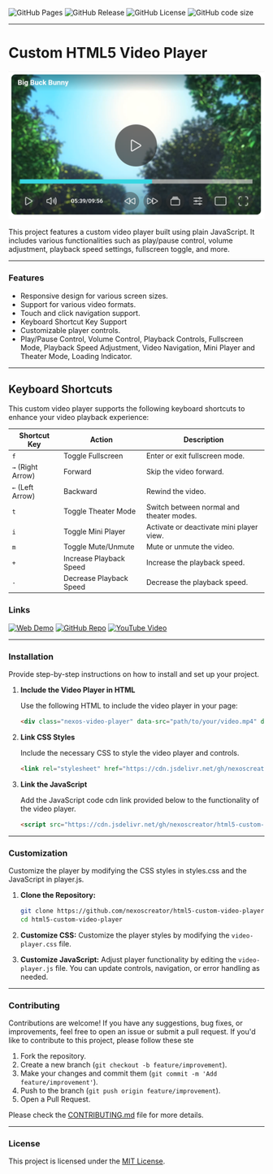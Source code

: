 ![GitHub Pages](https://img.shields.io/github/deployments/nexoscreator/html5-custom-video-player/github-pages.svg?style=flat-square&color=cyan)
![GitHub Release](https://img.shields.io/github/v/release/nexoscreator/html5-custom-video-player.svg?style=flat-square&color=cyan)
![GitHub License](https://img.shields.io/github/license/nexoscreator/html5-custom-video-player.svg?style=flat-square&color=cyan)
![GitHub code size](https://img.shields.io/github/languages/code-size/nexoscreator/html5-custom-video-player.svg?style=flat-square&color=cyan)

---

# Custom HTML5 Video Player

![image](.github/preview.png)

This project features a custom video player built using plain JavaScript. It includes various functionalities such as play/pause control, volume adjustment, playback speed settings, fullscreen toggle, and more.

---

### Features

- Responsive design for various screen sizes.
- Support for various video formats.
- Touch and click navigation support.
- Keyboard Shortcut Key Support
- Customizable player controls.
- Play/Pause Control, Volume Control, Playback Controls, Fullscreen Mode, Playback Speed Adjustment, Video Navigation, Mini Player and Theater Mode, Loading Indicator.

---

## Keyboard Shortcuts

This custom video player supports the following keyboard shortcuts to enhance your video playback experience:

| **Shortcut Key** | **Action**               | **Description**                                  |
|------------------|--------------------------|--------------------------------------------------|
| `f`              | Toggle Fullscreen        | Enter or exit fullscreen mode.                  |
| `→` (Right Arrow) | Forward                   | Skip the video forward.                         |
| `←` (Left Arrow)  | Backward                  | Rewind the video.                               |
| `t`              | Toggle Theater Mode      | Switch between normal and theater modes.        |
| `i`              | Toggle Mini Player       | Activate or deactivate mini player view.        |
| `m`              | Toggle Mute/Unmute       | Mute or unmute the video.                       |
| `+`              | Increase Playback Speed  | Increase the playback speed.                    |
| `-`              | Decrease Playback Speed  | Decrease the playback speed.                    |

### Links

[![Web Demo](https://img.shields.io/badge/Web-Demo-blue?style=for-the-badge&logo=google-chrome)](https://nexoscreator.github.io/html5-custom-video-player)
[![GitHub Repo](https://img.shields.io/badge/GitHub-Repo-green?style=for-the-badge&logo=github)](https://github.com/nexoscreator/html5-custom-video-player)
[![YouTube Video](https://img.shields.io/badge/YouTube-Video-red?style=for-the-badge&logo=youtube)](https://youtu.be/rMnDe0iEGRs?si=B2viVesOhHYusbBG)

---

### Installation

Provide step-by-step instructions on how to install and set up your project.

1. **Include the Video Player in HTML**

   Use the following HTML to include the video player in your page:

   ```html
   <div class="nexos-video-player" data-src="path/to/your/video.mp4" data-title="Video Title"></div>
   ```

2. **Link CSS Styles**

   Include the necessary CSS to style the video player and controls.
   
   ```html
   <link rel="stylesheet" href="https://cdn.jsdelivr.net/gh/nexoscreator/html5-custom-video-player@v0.0.3/video-player.min.css">
   ```

3. **Link the JavaScript**

   Add the JavaScript code cdn link provided below to the functionality of the video player.
   
   ```html
   <script src="https://cdn.jsdelivr.net/gh/nexoscreator/html5-custom-video-player@v0.0.3/video-player.min.js" defer></script>
   ```

---

### Customization

Customize the player by modifying the CSS styles in styles.css and the JavaScript in player.js.

1. **Clone the Repository:**
   ```bash
   git clone https://github.com/nexoscreator/html5-custom-video-player.git
   cd html5-custom-video-player
   ```

2. **Customize CSS:**
Customize the player styles by modifying the `video-player.css` file.

3.  **Customize JavaScript:**
Adjust player functionality by editing the `video-player.js` file. You can update controls, navigation, or error handling as needed.

---

### Contributing
Contributions are welcome! If you have any suggestions, bug fixes, or improvements, feel free to open an issue or submit a pull request.
If you'd like to contribute to this project, please follow these ste

1. Fork the repository.
2. Create a new branch (`git checkout -b feature/improvement`).
3. Make your changes and commit them (`git commit -m 'Add feature/improvement'`).
4. Push to the branch (`git push origin feature/improvement`).
5. Open a Pull Request.

Please check the [CONTRIBUTING.md](CONTRIBUTING.md) file for more details.

---

### License

This project is licensed under the [MIT License](LICENSE).